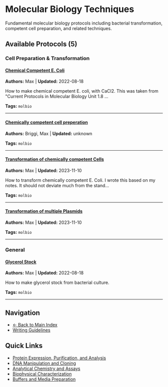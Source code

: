 # Molecular Biology Techniques

Fundamental molecular biology protocols including bacterial transformation, competent cell preparation, and related techniques.

## Available Protocols (5)

### Cell Preparation & Transformation

#### [Chemical Competent E. Coli](Chemical-Competent-E-Coli.md)
**Authors:** Max | **Updated:** 2022-08-18

How to make chemical competent E. coli, with CaCl2. This was taken from "Current Protocols in Molecular Biology Unit 1.8 ...

**Tags:** `molbio`

---

#### [Chemically competent cell preperation](Chemically-competent-cell-preparation-B.md)
**Authors:** Briggi, Max | **Updated:** unknown

**Tags:** `molbio`

---

#### [Transformation of chemically competent Cells](Transformation-of-chemically-competent-Cells.md)
**Authors:** Max | **Updated:** 2023-11-10

How to transform chemically competent E. Coli. I wrote this based on my notes. It should not deviate much from the stand...

**Tags:** `molbio`

---

#### [Transformation of multiple Plasmids](Transformation-of-multiple-Plasmids.md)
**Authors:** Max | **Updated:** 2023-11-10

**Tags:** `molbio`

---

### General

#### [Glycerol Stock](Glycerol-Stock.md)
**Authors:** Max | **Updated:** 2022-08-18

How to make glycerol stock from bacterial culture.

**Tags:** `molbio`

---


## Navigation

- [← Back to Main Index](../README.md)
- [Writing Guidelines](../Writing-Guide.md)

## Quick Links

- [Protein Expression, Purification, and Analysis](../Protein/)
- [DNA Manipulation and Cloning](../DNA/)
- [Analytical Chemistry and Assays](../Chemistry/)
- [Biophysical Characterization](../Biophysics/)
- [Buffers and Media Preparation](../Buffers/)
